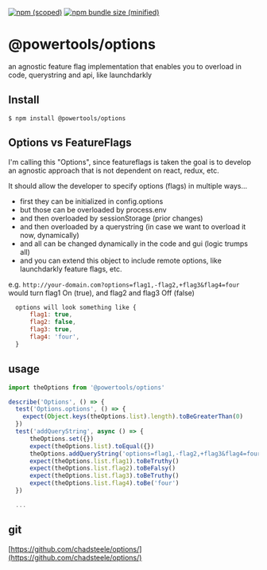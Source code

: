 [![npm (scoped)](https://img.shields.io/npm/v/@powertools/options.svg)](https://www.npmjs.com/package/@powertools/options)
[![npm bundle size (minified)](https://img.shields.io/bundlephobia/min/@powertools/options.svg)](https://www.npmjs.com/package/@powertools/options)

# @powertools/options
an agnostic feature flag implementation that enables you to overload in code, querystring and api, like launchdarkly

## Install
```
$ npm install @powertools/options
```

## Options vs FeatureFlags

  I'm calling this "Options", since featureflags is taken
  the goal is to develop an agnostic approach that is not dependent on react, redux, etc.

  It should allow the developer to specify options (flags) in multiple ways...
   - first they can be initialized in config.options
   - but those can be overloaded by process.env
   - and then overloaded by sessionStorage (prior changes)
   - and then overloaded by a querystring (in case we want to overload it now, dynamically)
   - and all can be changed dynamically in the code and gui (logic trumps all)
   - and you can extend this object to include remote options, like launchdarkly feature flags, etc.
    
  e.g. ```http://your-domain.com?options=flag1,-flag2,+flag3&flag4=four``` would turn flag1 On (true), and flag2 and flag3 Off (false)

```javascript
  options will look something like {
      flag1: true,
      flag2: false,
      flag3: true,
      flag4: 'four',
  }
```


## usage

```javascript
import theOptions from '@powertools/options'

describe('Options', () => {
  test('Options.options', () => {
    expect(Object.keys(theOptions.list).length).toBeGreaterThan(0)
  })
  test('addQueryString', async () => {
      theOptions.set({})
      expect(theOptions.list).toEqual({})
      theOptions.addQueryString('options=flag1,-flag2,+flag3&flag4=four')
      expect(theOptions.list.flag1).toBeTruthy()
      expect(theOptions.list.flag2).toBeFalsy()
      expect(theOptions.list.flag3).toBeTruthy()
      expect(theOptions.list.flag4).toBe('four')
  })

  ...
```

## git
[https://github.com/chadsteele/options/](https://github.com/chadsteele/options/)